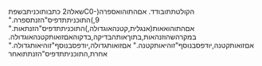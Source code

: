 שאלה2
כתבותוכניתבשפתCהקולטתתובודד.
אםהתוהואספרה(0-9,)התוכניתתדפיס"הזנתספרה."
אםהתוהואאות(אנגלית,קטנהאוגדולה,)התוכניתתדפיס"הזנתאות."
במקרהשהוזנהאות,בתוךאותהבדיקה,בדקוהאםזואותקטנהאוגדולה.
אםזואותקטנה,יודפסבנוסף"זוהיאותקטנה."
אםזואותגדולה,יודפסבנוסף"זוהיאותגדולה."
אחרת,התוכניתתדפיס"הזנתתואחר
